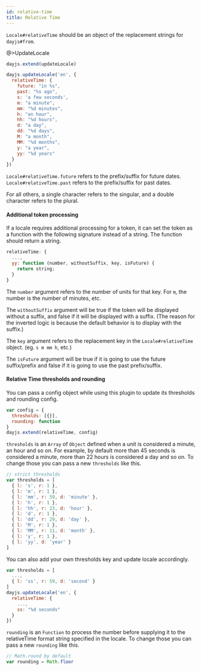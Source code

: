 ```yaml
---
id: relative-time
title: Relative Time 
---
```


`Locale#relativeTime` should be an object of the replacement strings for `dayjs#from`.

@>UpdateLocale

```js
dayjs.extend(updateLocale)

dayjs.updateLocale('en', {
  relativeTime: {
    future: "in %s",
    past: "%s ago",
    s: 'a few seconds',
    m: "a minute",
    mm: "%d minutes",
    h: "an hour",
    hh: "%d hours",
    d: "a day",
    dd: "%d days",
    M: "a month",
    MM: "%d months",
    y: "a year",
    yy: "%d years"
  }
})
```

`Locale#relativeTime.future` refers to the prefix/suffix for future dates. `Locale#relativeTime.past` refers to the prefix/suffix for past dates. 

For all others, a single character refers to the singular, and a double character refers to the plural.

#### Additional token processing

If a locale requires additional processing for a token, it can set the token as a function with the following signature instead of a string. The function should return a string.

```js
relativeTime: {
  ...,
  yy: function (number, withoutSuffix, key, isFuture) {
    return string;
  }
}
```

The `number` argument refers to the number of units for that key. For `m`, the number is the number of minutes, etc.

The `withoutSuffix` argument will be true if the token will be displayed without a suffix, and false if it will be displayed with a suffix. (The reason for the inverted logic is because the default behavior is to display with the suffix.)

The `key` argument refers to the replacement key in the `Locale#relativeTime` object. (eg. `s m mm h`, etc.)

The `isFuture` argument will be true if it is going to use the future suffix/prefix and false if it is going to use the past prefix/suffix.

#### Relative Time thresholds and rounding

You can pass a config object while using this plugin to update its thresholds and rounding config.

```js
var config = {
  thresholds: [{}],
  rounding: function
}
dayjs.extend(relativeTime, config)
```

`thresholds` is an `Array` of `Object` defined when a unit is considered a minute, an hour and so on. For example, by default more than 45 seconds is considered a minute, more than 22 hours is considered a day and so on. To change those you can pass a new `thresholds` like this.

```js
// strict thresholds
var thresholds = [
  { l: 's', r: 1 },
  { l: 'm', r: 1 },
  { l: 'mm', r: 59, d: 'minute' },
  { l: 'h', r: 1 },
  { l: 'hh', r: 23, d: 'hour' },
  { l: 'd', r: 1 },
  { l: 'dd', r: 29, d: 'day' },
  { l: 'M', r: 1 },
  { l: 'MM', r: 11, d: 'month' },
  { l: 'y', r: 1 },
  { l: 'yy', d: 'year' }
]
```

You can also add your own thresholds key and update locale accordingly.

```js
var thresholds = [
  ...,
  { l: 'ss', r: 59, d: 'second' }
]
dayjs.updateLocale('en', {
  relativeTime: {
    ...,
    ss: "%d seconds"
  }
})
```

`rounding` is an `Function` to process the number before supplying it to the relativeTime format string specified in the locale. To change those you can pass a new `rounding` like this.

```js 
// Math.round by default
var rounding = Math.floor
```
